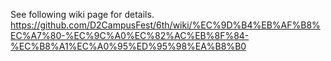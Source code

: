 See following wiki page for details.
https://github.com/D2CampusFest/6th/wiki/%EC%9D%B4%EB%AF%B8%EC%A7%80-%EC%9C%A0%EC%82%AC%EB%8F%84-%EC%B8%A1%EC%A0%95%ED%95%98%EA%B8%B0
